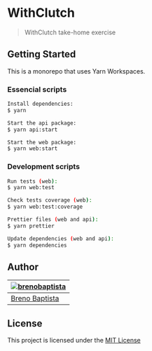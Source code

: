 # WithClutch

> WithClutch take-home exercise

## Getting Started

This is a monorepo that uses Yarn Workspaces.

### Essencial scripts

```sh
Install dependencies:
$ yarn

Start the api package:
$ yarn api:start

Start the web package:
$ yarn web:start
```

### Development scripts

```sh
Run tests (web):
$ yarn web:test

Check tests coverage (web):
$ yarn web:test:coverage

Prettier files (web and api):
$ yarn prettier

Update dependencies (web and api):
$ yarn dependencies
```

## Author

| [![brenobaptista](https://avatars1.githubusercontent.com/u/47641641?s=120&v=4)](https://github.com/brenobaptista) |
| ----------------------------------------------------------------------------------------------------------------- |
| [Breno Baptista](https://github.com/brenobaptista)                                                                |

## License

This project is licensed under the [MIT License](/LICENSE)
